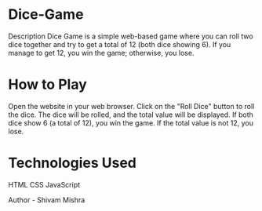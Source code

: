 # Dice-Game

Description
Dice Game is a simple web-based game where you can roll two dice together and try to get a total of 12 (both dice showing 6). If you manage to get 12, you win the game; otherwise, you lose.



# How to Play
Open the website in your web browser.
Click on the "Roll Dice" button to roll the dice.
The dice will be rolled, and the total value will be displayed.
If both dice show 6 (a total of 12), you win the game.
If the total value is not 12, you lose.


# Technologies Used
HTML
CSS
JavaScript


Author - Shivam Mishra 
